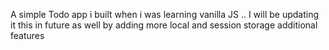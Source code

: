 A simple Todo app i built when i was learning vanilla JS .. I will be updating it this in future as well by adding more local and session storage additional features
